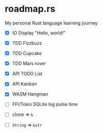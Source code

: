 # roadmap.rs

My personal Rust language learning journey

* [x] IO Display "Hello, world!"
* [x] TDD Fizzbuzz
* [x] TDD Cupcake
* [x] TDD Mars rover
* [x] API TODO List
* [x] API Kanban
* [x] WASM Hangman
* [ ] FFI/Tokio SQLite log pulse time

* [ ] clone => `&`
* [ ] `String` => `&str`

